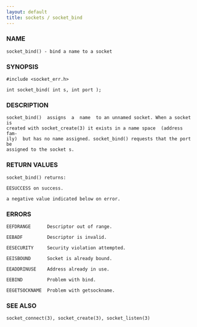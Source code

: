 ```yaml
---
layout: default
title: sockets / socket_bind
---
```


### NAME

    socket_bind() - bind a name to a socket

### SYNOPSIS

    #include <socket_err.h>

    int socket_bind( int s, int port );

### DESCRIPTION

    socket_bind()  assigns  a  name  to an unnamed socket. When a socket is
    created with socket_create(3) it exists in a name space  (address  fam‐
    ily)  but has no name assigned. socket_bind() requests that the port be
    assigned to the socket s.

### RETURN VALUES

    socket_bind() returns:

    EESUCCESS on success.

    a negative value indicated below on error.

### ERRORS

    EEFDRANGE      Descriptor out of range.

    EEBADF         Descriptor is invalid.

    EESECURITY     Security violation attempted.

    EEISBOUND      Socket is already bound.

    EEADDRINUSE    Address already in use.

    EEBIND         Problem with bind.

    EEGETSOCKNAME  Problem with getsockname.

### SEE ALSO

    socket_connect(3), socket_create(3), socket_listen(3)
